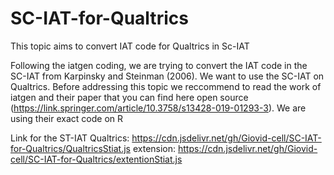 # SC-IAT-for-Qualtrics
This topic aims to convert IAT code for Qualtrics in Sc-IAT

Following the iatgen coding, we are trying to convert the IAT code in the SC-IAT from Karpinsky and Steinman (2006). We want to use the SC-IAT on Qualtrics. Before addressing this topic we reccommend to read the work of iatgen and their paper that you can find here open source (https://link.springer.com/article/10.3758/s13428-019-01293-3). We are using their exact code on R

Link for the ST-IAT
Qualtrics: https://cdn.jsdelivr.net/gh/Giovid-cell/SC-IAT-for-Qualtrics/QualtricsStiat.js
extension: https://cdn.jsdelivr.net/gh/Giovid-cell/SC-IAT-for-Qualtrics/extentionStiat.js

 

